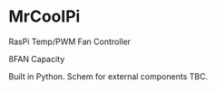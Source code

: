# MrCoolPi
RasPi Temp/PWM Fan Controller

8FAN Capacity

Built in Python.  Schem for external components TBC.
